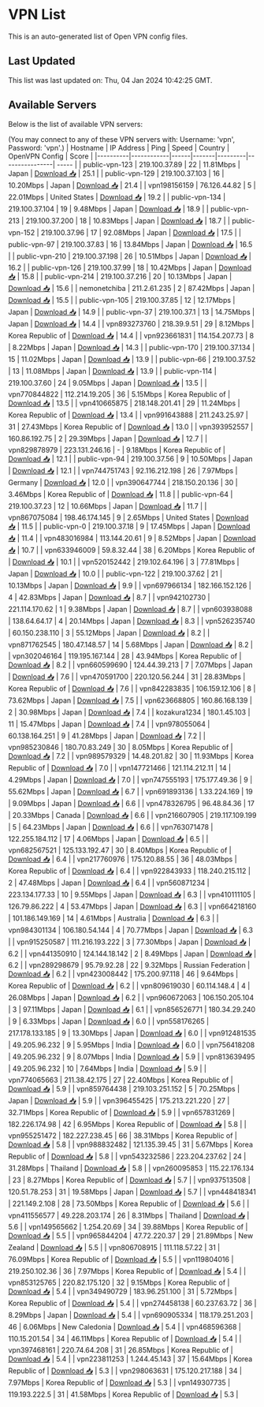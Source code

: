 # VPN List

This is an auto-generated list of Open VPN config files.

## Last Updated

This list was last updated on: Thu, 04 Jan 2024 10:42:25 GMT.

## Available Servers

Below is the list of available VPN servers:

(You may connect to any of these VPN servers with: Username: 'vpn', Password: 'vpn'.)
| Hostname | IP Address | Ping | Speed | Country | OpenVPN Config | Score |
|----------|------------|------|-------|---------|----------------| ----- |
| public-vpn-123 | 219.100.37.89 | 22 | 11.81Mbps | Japan | [Download 📥](./configs/server_0_JP.ovpn) | 25.1 |
| public-vpn-129 | 219.100.37.103 | 16 | 10.20Mbps | Japan | [Download 📥](./configs/server_1_JP.ovpn) | 21.4 |
| vpn198156159 | 76.126.44.82 | 5 | 22.01Mbps | United States | [Download 📥](./configs/server_2_US.ovpn) | 19.2 |
| public-vpn-134 | 219.100.37.104 | 19 | 9.48Mbps | Japan | [Download 📥](./configs/server_3_JP.ovpn) | 18.9 |
| public-vpn-213 | 219.100.37.200 | 18 | 10.83Mbps | Japan | [Download 📥](./configs/server_4_JP.ovpn) | 18.7 |
| public-vpn-152 | 219.100.37.96 | 17 | 92.08Mbps | Japan | [Download 📥](./configs/server_5_JP.ovpn) | 17.5 |
| public-vpn-97 | 219.100.37.83 | 16 | 13.84Mbps | Japan | [Download 📥](./configs/server_6_JP.ovpn) | 16.5 |
| public-vpn-210 | 219.100.37.198 | 26 | 10.51Mbps | Japan | [Download 📥](./configs/server_7_JP.ovpn) | 16.2 |
| public-vpn-126 | 219.100.37.99 | 18 | 10.42Mbps | Japan | [Download 📥](./configs/server_8_JP.ovpn) | 15.8 |
| public-vpn-214 | 219.100.37.216 | 20 | 10.13Mbps | Japan | [Download 📥](./configs/server_9_JP.ovpn) | 15.6 |
| nemonetchiba | 211.2.61.235 | 2 | 87.42Mbps | Japan | [Download 📥](./configs/server_10_JP.ovpn) | 15.5 |
| public-vpn-105 | 219.100.37.85 | 12 | 12.17Mbps | Japan | [Download 📥](./configs/server_11_JP.ovpn) | 14.9 |
| public-vpn-37 | 219.100.37.1 | 13 | 14.75Mbps | Japan | [Download 📥](./configs/server_12_JP.ovpn) | 14.4 |
| vpn893273760 | 218.39.9.51 | 29 | 8.12Mbps | Korea Republic of | [Download 📥](./configs/server_13_KR.ovpn) | 14.4 |
| vpn923661831 | 114.154.207.73 | 8 | 8.22Mbps | Japan | [Download 📥](./configs/server_14_JP.ovpn) | 14.3 |
| public-vpn-170 | 219.100.37.134 | 15 | 11.02Mbps | Japan | [Download 📥](./configs/server_15_JP.ovpn) | 13.9 |
| public-vpn-66 | 219.100.37.52 | 13 | 11.08Mbps | Japan | [Download 📥](./configs/server_16_JP.ovpn) | 13.9 |
| public-vpn-114 | 219.100.37.60 | 24 | 9.05Mbps | Japan | [Download 📥](./configs/server_17_JP.ovpn) | 13.5 |
| vpn770844822 | 112.214.19.205 | 36 | 5.15Mbps | Korea Republic of | [Download 📥](./configs/server_18_KR.ovpn) | 13.5 |
| vpn410665875 | 218.148.201.41 | 29 | 11.24Mbps | Korea Republic of | [Download 📥](./configs/server_19_KR.ovpn) | 13.4 |
| vpn991643888 | 211.243.25.97 | 31 | 27.43Mbps | Korea Republic of | [Download 📥](./configs/server_20_KR.ovpn) | 13.0 |
| vpn393952557 | 160.86.192.75 | 2 | 29.39Mbps | Japan | [Download 📥](./configs/server_21_JP.ovpn) | 12.7 |
| vpn829878979 | 223.131.246.16 | - | 9.18Mbps | Korea Republic of | [Download 📥](./configs/server_22_KR.ovpn) | 12.1 |
| public-vpn-94 | 219.100.37.56 | 9 | 10.50Mbps | Japan | [Download 📥](./configs/server_23_JP.ovpn) | 12.1 |
| vpn744751743 | 92.116.212.198 | 26 | 7.97Mbps | Germany | [Download 📥](./configs/server_24_DE.ovpn) | 12.0 |
| vpn390647744 | 218.150.20.136 | 30 | 3.46Mbps | Korea Republic of | [Download 📥](./configs/server_25_KR.ovpn) | 11.8 |
| public-vpn-64 | 219.100.37.23 | 12 | 10.66Mbps | Japan | [Download 📥](./configs/server_26_JP.ovpn) | 11.7 |
| vpn867075084 | 198.46.174.145 | 9 | 2.65Mbps | United States | [Download 📥](./configs/server_27_US.ovpn) | 11.5 |
| public-vpn-0 | 219.100.37.18 | 9 | 17.45Mbps | Japan | [Download 📥](./configs/server_28_JP.ovpn) | 11.4 |
| vpn483016984 | 113.144.20.61 | 9 | 8.52Mbps | Japan | [Download 📥](./configs/server_29_JP.ovpn) | 10.7 |
| vpn633946009 | 59.8.32.44 | 38 | 6.20Mbps | Korea Republic of | [Download 📥](./configs/server_30_KR.ovpn) | 10.1 |
| vpn520152442 | 219.102.64.196 | 3 | 77.81Mbps | Japan | [Download 📥](./configs/server_31_JP.ovpn) | 10.0 |
| public-vpn-122 | 219.100.37.62 | 21 | 10.13Mbps | Japan | [Download 📥](./configs/server_32_JP.ovpn) | 9.9 |
| vpn697966134 | 182.166.152.126 | 4 | 42.83Mbps | Japan | [Download 📥](./configs/server_33_JP.ovpn) | 8.7 |
| vpn942102730 | 221.114.170.62 | 1 | 9.38Mbps | Japan | [Download 📥](./configs/server_34_JP.ovpn) | 8.7 |
| vpn603938088 | 138.64.64.17 | 4 | 20.14Mbps | Japan | [Download 📥](./configs/server_35_JP.ovpn) | 8.3 |
| vpn526235740 | 60.150.238.110 | 3 | 55.12Mbps | Japan | [Download 📥](./configs/server_36_JP.ovpn) | 8.2 |
| vpn871762545 | 180.47.148.57 | 14 | 5.68Mbps | Japan | [Download 📥](./configs/server_37_JP.ovpn) | 8.2 |
| vpn302046164 | 119.195.167.144 | 28 | 43.94Mbps | Korea Republic of | [Download 📥](./configs/server_38_KR.ovpn) | 8.2 |
| vpn660599690 | 124.44.39.213 | 7 | 7.07Mbps | Japan | [Download 📥](./configs/server_39_JP.ovpn) | 7.6 |
| vpn470591700 | 220.120.56.244 | 31 | 28.83Mbps | Korea Republic of | [Download 📥](./configs/server_40_KR.ovpn) | 7.6 |
| vpn842283835 | 106.159.12.106 | 8 | 73.62Mbps | Japan | [Download 📥](./configs/server_41_JP.ovpn) | 7.5 |
| vpn623668805 | 160.86.168.139 | 2 | 30.98Mbps | Japan | [Download 📥](./configs/server_42_JP.ovpn) | 7.4 |
| kozakura1234 | 180.1.45.103 | 11 | 15.47Mbps | Japan | [Download 📥](./configs/server_43_JP.ovpn) | 7.4 |
| vpn978055064 | 60.138.164.251 | 9 | 41.28Mbps | Japan | [Download 📥](./configs/server_44_JP.ovpn) | 7.2 |
| vpn985230846 | 180.70.83.249 | 30 | 8.05Mbps | Korea Republic of | [Download 📥](./configs/server_45_KR.ovpn) | 7.2 |
| vpn989579329 | 14.48.201.82 | 30 | 11.93Mbps | Korea Republic of | [Download 📥](./configs/server_46_KR.ovpn) | 7.0 |
| vpn147721466 | 121.114.212.11 | 14 | 4.29Mbps | Japan | [Download 📥](./configs/server_47_JP.ovpn) | 7.0 |
| vpn747555193 | 175.177.49.36 | 9 | 55.62Mbps | Japan | [Download 📥](./configs/server_48_JP.ovpn) | 6.7 |
| vpn691893136 | 1.33.224.169 | 19 | 9.09Mbps | Japan | [Download 📥](./configs/server_49_JP.ovpn) | 6.6 |
| vpn478326795 | 96.48.84.36 | 17 | 20.33Mbps | Canada | [Download 📥](./configs/server_50_CA.ovpn) | 6.6 |
| vpn216607905 | 219.117.109.199 | 5 | 64.23Mbps | Japan | [Download 📥](./configs/server_51_JP.ovpn) | 6.6 |
| vpn763071478 | 122.255.184.112 | 17 | 4.06Mbps | Japan | [Download 📥](./configs/server_52_JP.ovpn) | 6.5 |
| vpn682567521 | 125.133.192.47 | 30 | 8.40Mbps | Korea Republic of | [Download 📥](./configs/server_53_KR.ovpn) | 6.4 |
| vpn217760976 | 175.120.88.55 | 36 | 48.03Mbps | Korea Republic of | [Download 📥](./configs/server_54_KR.ovpn) | 6.4 |
| vpn922843933 | 118.240.215.112 | 2 | 47.48Mbps | Japan | [Download 📥](./configs/server_55_JP.ovpn) | 6.4 |
| vpn560871234 | 223.134.177.33 | 10 | 9.55Mbps | Japan | [Download 📥](./configs/server_56_JP.ovpn) | 6.3 |
| vpn410111105 | 126.79.86.222 | 4 | 53.47Mbps | Japan | [Download 📥](./configs/server_57_JP.ovpn) | 6.3 |
| vpn664218160 | 101.186.149.169 | 14 | 4.61Mbps | Australia | [Download 📥](./configs/server_58_AU.ovpn) | 6.3 |
| vpn984301134 | 106.180.54.144 | 4 | 70.77Mbps | Japan | [Download 📥](./configs/server_59_JP.ovpn) | 6.3 |
| vpn915250587 | 111.216.193.222 | 3 | 77.30Mbps | Japan | [Download 📥](./configs/server_60_JP.ovpn) | 6.2 |
| vpn441350910 | 124.144.18.142 | 2 | 8.49Mbps | Japan | [Download 📥](./configs/server_61_JP.ovpn) | 6.2 |
| vpn289298679 | 95.79.92.28 | 22 | 9.32Mbps | Russian Federation | [Download 📥](./configs/server_62_RU.ovpn) | 6.2 |
| vpn423008442 | 175.200.97.118 | 46 | 9.64Mbps | Korea Republic of | [Download 📥](./configs/server_63_KR.ovpn) | 6.2 |
| vpn809619030 | 60.114.148.4 | 4 | 26.08Mbps | Japan | [Download 📥](./configs/server_64_JP.ovpn) | 6.2 |
| vpn960672063 | 106.150.205.104 | 3 | 97.11Mbps | Japan | [Download 📥](./configs/server_65_JP.ovpn) | 6.1 |
| vpn856526771 | 180.34.29.240 | 9 | 6.33Mbps | Japan | [Download 📥](./configs/server_66_JP.ovpn) | 6.0 |
| vpn558176265 | 217.178.133.185 | 9 | 13.30Mbps | Japan | [Download 📥](./configs/server_67_JP.ovpn) | 6.0 |
| vpn912481535 | 49.205.96.232 | 9 | 5.95Mbps | India | [Download 📥](./configs/server_68_IN.ovpn) | 6.0 |
| vpn756418208 | 49.205.96.232 | 9 | 8.07Mbps | India | [Download 📥](./configs/server_69_IN.ovpn) | 5.9 |
| vpn813639495 | 49.205.96.232 | 10 | 7.64Mbps | India | [Download 📥](./configs/server_70_IN.ovpn) | 5.9 |
| vpn774065663 | 211.38.42.175 | 27 | 22.40Mbps | Korea Republic of | [Download 📥](./configs/server_71_KR.ovpn) | 5.9 |
| vpn859764438 | 219.103.251.152 | 5 | 70.25Mbps | Japan | [Download 📥](./configs/server_72_JP.ovpn) | 5.9 |
| vpn396455425 | 175.213.221.220 | 27 | 32.71Mbps | Korea Republic of | [Download 📥](./configs/server_73_KR.ovpn) | 5.9 |
| vpn657831269 | 182.226.174.98 | 42 | 6.95Mbps | Korea Republic of | [Download 📥](./configs/server_74_KR.ovpn) | 5.8 |
| vpn955251472 | 182.227.238.45 | 66 | 38.31Mbps | Korea Republic of | [Download 📥](./configs/server_75_KR.ovpn) | 5.8 |
| vpn988832482 | 121.135.39.45 | 31 | 5.67Mbps | Korea Republic of | [Download 📥](./configs/server_76_KR.ovpn) | 5.8 |
| vpn543232586 | 223.204.237.62 | 24 | 31.28Mbps | Thailand | [Download 📥](./configs/server_77_TH.ovpn) | 5.8 |
| vpn260095853 | 115.22.176.134 | 23 | 8.27Mbps | Korea Republic of | [Download 📥](./configs/server_78_KR.ovpn) | 5.7 |
| vpn937513508 | 120.51.78.253 | 31 | 19.58Mbps | Japan | [Download 📥](./configs/server_79_JP.ovpn) | 5.7 |
| vpn448418341 | 221.149.2.108 | 28 | 73.50Mbps | Korea Republic of | [Download 📥](./configs/server_80_KR.ovpn) | 5.6 |
| vpn411556577 | 49.228.203.174 | 26 | 8.31Mbps | Thailand | [Download 📥](./configs/server_81_TH.ovpn) | 5.6 |
| vpn149565662 | 1.254.20.69 | 34 | 39.88Mbps | Korea Republic of | [Download 📥](./configs/server_82_KR.ovpn) | 5.5 |
| vpn965844204 | 47.72.220.37 | 29 | 21.89Mbps | New Zealand | [Download 📥](./configs/server_83_NZ.ovpn) | 5.5 |
| vpn806708915 | 111.118.57.22 | 31 | 76.09Mbps | Korea Republic of | [Download 📥](./configs/server_84_KR.ovpn) | 5.5 |
| vpn119804016 | 219.250.102.36 | 36 | 7.97Mbps | Korea Republic of | [Download 📥](./configs/server_85_KR.ovpn) | 5.4 |
| vpn853125765 | 220.82.175.120 | 32 | 9.15Mbps | Korea Republic of | [Download 📥](./configs/server_86_KR.ovpn) | 5.4 |
| vpn349490729 | 183.96.251.100 | 31 | 5.72Mbps | Korea Republic of | [Download 📥](./configs/server_87_KR.ovpn) | 5.4 |
| vpn274458138 | 60.237.63.72 | 36 | 8.29Mbps | Japan | [Download 📥](./configs/server_88_JP.ovpn) | 5.4 |
| vpn690905334 | 118.179.251.203 | 46 | 6.06Mbps | New Caledonia | [Download 📥](./configs/server_89_NC.ovpn) | 5.4 |
| vpn468596368 | 110.15.201.54 | 34 | 46.11Mbps | Korea Republic of | [Download 📥](./configs/server_90_KR.ovpn) | 5.4 |
| vpn397468161 | 220.74.64.208 | 31 | 26.85Mbps | Korea Republic of | [Download 📥](./configs/server_91_KR.ovpn) | 5.4 |
| vpn223811253 | 1.244.45.143 | 37 | 15.64Mbps | Korea Republic of | [Download 📥](./configs/server_92_KR.ovpn) | 5.3 |
| vpn298063631 | 175.120.217.188 | 34 | 7.97Mbps | Korea Republic of | [Download 📥](./configs/server_93_KR.ovpn) | 5.3 |
| vpn149307735 | 119.193.222.5 | 31 | 41.58Mbps | Korea Republic of | [Download 📥](./configs/server_94_KR.ovpn) | 5.3 |
